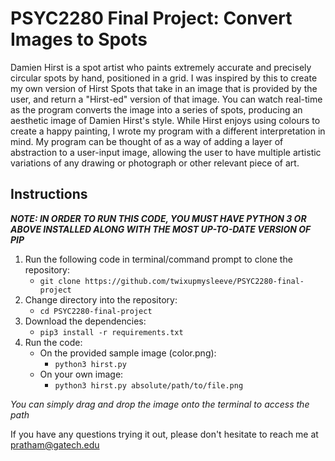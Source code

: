 # PSYC2280 Final Project: Convert Images to Spots

Damien Hirst is a spot artist who paints extremely accurate and precisely circular spots by hand, positioned in a grid. I was inspired by this to create my own version of Hirst Spots that take in an image that is provided by the user, and return a "Hirst-ed" version of that image. You can watch real-time as the program converts the image into a series of spots, producing an aesthetic image of Damien Hirst's style. While Hirst enjoys using colours to create a happy painting, I wrote my program with a different interpretation in mind. My program can be thought of as a way of adding a layer of abstraction to a user-input image, allowing the user to have multiple artistic variations of any drawing or photograph or other relevant piece of art.

## Instructions
**_NOTE: IN ORDER TO RUN THIS CODE, YOU MUST HAVE PYTHON 3 OR ABOVE INSTALLED ALONG WITH THE MOST UP-TO-DATE VERSION OF PIP_**
1. Run the following code in terminal/command prompt to clone the repository:<br>
    * `git clone https://github.com/twixupmysleeve/PSYC2280-final-project`
2. Change directory into the repository:<br>
    * `cd PSYC2280-final-project`
3. Download the dependencies:<br>
    * `pip3 install -r requirements.txt`
4. Run the code: <br>
    - On the provided sample image (color.png): <br> 
      * `python3 hirst.py`<br>
    - On your own image: <br> 
      * `python3 hirst.py absolute/path/to/file.png`<br>

_You can simply drag and drop the image onto the terminal to access the path_
    
If you have any questions trying it out, please don't hesitate to reach me at pratham@gatech.edu

